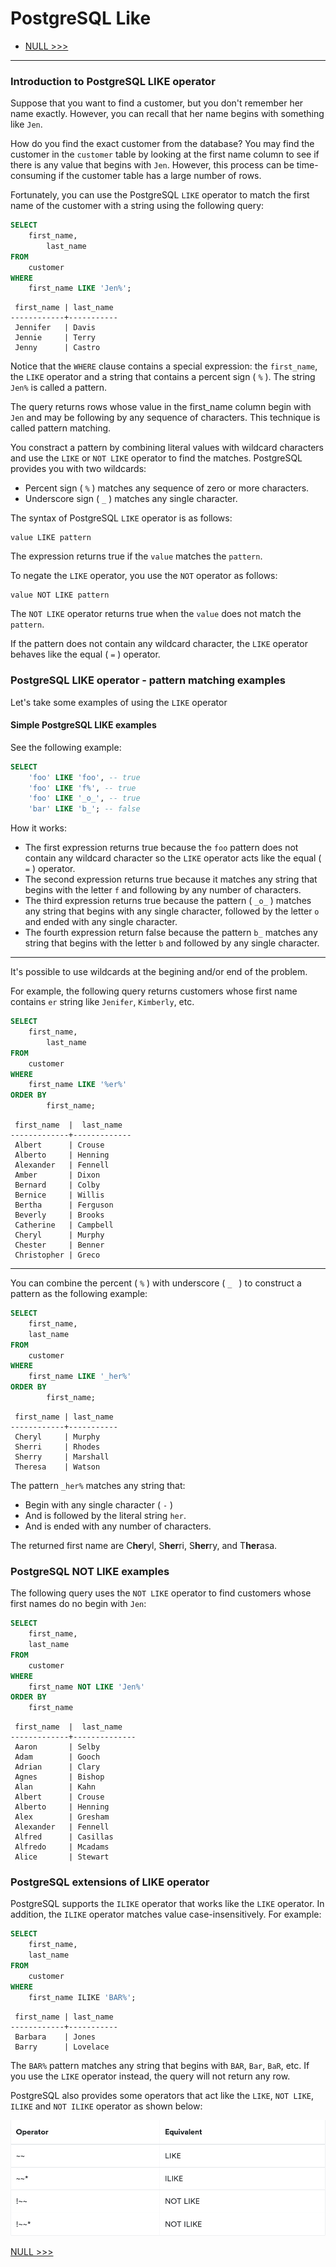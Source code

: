 # PostgreSQL Like

- [NULL >>>](111-null.md)
----------


### Introduction to PostgreSQL LIKE operator

Suppose that you want to find a customer, but you don't remember her name exactly. However, you can recall that her name begins with something like `Jen`.

How do you find the exact customer from the database? You may find the customer in the `customer` table by looking at the first name column to see if there is any value that begins with `Jen`. However, this process can be time-consuming if the customer table has a large number of rows.

Fortunately, you can use the PostgreSQL `LIKE` operator to match the first name of the customer with a string using the following query:

```sql
SELECT
	first_name,
        last_name
FROM
	customer
WHERE
	first_name LIKE 'Jen%';
```

```
 first_name | last_name 
------------+-----------
 Jennifer   | Davis
 Jennie     | Terry
 Jenny      | Castro
```

Notice that the `WHERE` clause contains a special expression: the `first_name`, the `LIKE` operator and a string that contains a percent sign ( `%` ). The string `Jen%` is called a pattern.

The query returns rows whose value in the first_name column begin with `Jen` and may be following by any sequence of characters. This technique is called pattern matching.

You constract a pattern by combining literal values with wildcard characters and use the `LIKE` or `NOT LIKE` operator to find the matches. PostgreSQL provides you with two wildcards:

- Percent sign ( `%` ) matches any sequence of zero or more characters.
- Underscore sign ( `_` ) matches any single character.

The syntax of PostgreSQL `LIKE` operator is as follows:

```
value LIKE pattern
```

The expression returns true if the `value` matches the `pattern`.

To negate the `LIKE` operator, you use the `NOT` operator as follows:

```
value NOT LIKE pattern
```

The `NOT LIKE` operator returns true when the `value` does not match the `pattern`.

If the pattern does not contain any wildcard character, the `LIKE` operator behaves like the equal ( `=` ) operator.

### PostgreSQL LIKE operator - pattern matching examples

Let's take some examples of using the `LIKE` operator

#### Simple PostgreSQL LIKE examples

See the following example:

```sql
SELECT
	'foo' LIKE 'foo', -- true
	'foo' LIKE 'f%', -- true
	'foo' LIKE '_o_', -- true
	'bar' LIKE 'b_'; -- false
```

How it works:

- The first expression returns true because the `foo` pattern does not contain any wildcard character so the `LIKE` operator acts like the equal ( `=` ) operator.
- The second expression returns true because it matches any string that begins with the letter `f` and following by any number of characters.
- The third expression returns true because the pattern ( `_o_` ) matches any string that begins with any single character, followed by the letter `o` and ended with any single character.
- The fourth expression return false because the pattern `b_` matches any string that begins with the letter `b` and followed by any single character.

----------

It's possible to use wildcards at the begining and/or end of the problem.

For example, the following query returns customers whose first name contains `er` string like `Jenifer`, `Kimberly`, etc.


```sql
SELECT
	first_name,
        last_name
FROM
	customer
WHERE
	first_name LIKE '%er%'
ORDER BY 
        first_name;
```

```
 first_name  |  last_name  
-------------+-------------
 Albert      | Crouse
 Alberto     | Henning
 Alexander   | Fennell
 Amber       | Dixon
 Bernard     | Colby
 Bernice     | Willis
 Bertha      | Ferguson
 Beverly     | Brooks
 Catherine   | Campbell
 Cheryl      | Murphy
 Chester     | Benner
 Christopher | Greco
```

----------


You can combine the percent ( `%` ) with underscore ( `_ ` ) to construct a pattern as the following example:

```sql
SELECT
	first_name,
	last_name
FROM
	customer
WHERE
	first_name LIKE '_her%'
ORDER BY 
        first_name;
```

```
 first_name | last_name 
------------+-----------
 Cheryl     | Murphy
 Sherri     | Rhodes
 Sherry     | Marshall
 Theresa    | Watson
```

The pattern `_her%` matches any string that:

- Begin with any single character ( `-` )
- And is followed by the literal string `her`.
- And is ended with any number of characters.

The returned first name are C**her**yl, S**her**ri, S**her**ry, and T**her**asa.

### PostgreSQL NOT LIKE examples

The following query uses the `NOT LIKE` operator to find customers whose first names do no begin with `Jen`:

```sql
SELECT
	first_name,
	last_name
FROM
	customer
WHERE
	first_name NOT LIKE 'Jen%'
ORDER BY 
    first_name
```

```
 first_name  |  last_name   
-------------+--------------
 Aaron       | Selby
 Adam        | Gooch
 Adrian      | Clary
 Agnes       | Bishop
 Alan        | Kahn
 Albert      | Crouse
 Alberto     | Henning
 Alex        | Gresham
 Alexander   | Fennell
 Alfred      | Casillas
 Alfredo     | Mcadams
 Alice       | Stewart
```

### PostgreSQL extensions of LIKE operator


PostgreSQL supports the `ILIKE` operator that works like the `LIKE` operator. In addition, the `ILIKE` operator matches value case-insensitively. For example:

```sql
SELECT
	first_name,
	last_name
FROM
	customer
WHERE
	first_name ILIKE 'BAR%';
```

```
 first_name | last_name 
------------+-----------
 Barbara    | Jones
 Barry      | Lovelace
```

The  `BAR%` pattern matches any string that begins with `BAR`, `Bar`, `BaR`, etc. If you use the `LIKE` operator instead, the query will not return any row.

PostgreSQL also provides some operators that act like the `LIKE`, `NOT LIKE`, `ILIKE` and `NOT ILIKE` operator as shown below:

![102 between](../asset/102-between.png)

[NULL >>>](111-null.md)